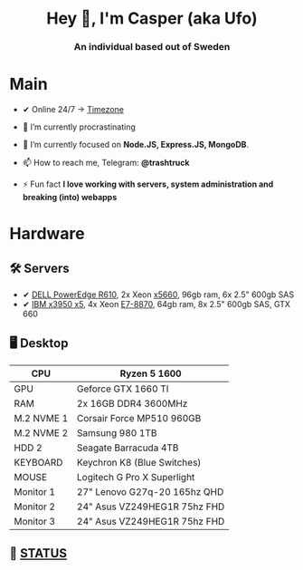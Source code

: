 
<h1 align="center">Hey 👋, I'm Casper (aka Ufo)</h1>
<h3 align="center">An individual based out of Sweden</h3>

# Main

- ✔ Online 24/7 &rarr; [Timezone](https://time.is/Stockholm)

- 🔭 I’m currently procrastinating

- 🌱 I’m currently focused on  **Node.JS, Express.JS, MongoDB**.

- 📫 How to reach me, Telegram: **@trashtruck**
 
- ⚡ Fun fact **I love working with servers, system administration and breaking (into) webapps**

# Hardware

## 🛠 Servers
- ✔ [DELL PowerEdge R610](https://i.dell.com/sites/csdocuments/Shared-Content_data-Sheets_Documents/en/R610-SpecSheet.pdf), 2x Xeon [x5660](https://ark.intel.com/content/www/us/en/ark/products/47921/intel-xeon-processor-x5660-12m-cache-2-80-ghz-6-40-gts-intel-qpi.html), 96gb ram, 6x 2.5" 600gb SAS
- ✔ [IBM x3950 x5](https://www.ibm.com/common/ssi/cgi-bin/ssialias?infotype=an&subtype=ca&appname=gpateam&supplier=897&letternum=ENUS112-141), 4x Xeon [E7-8870](https://www.intel.com/content/www/us/en/products/sku/53580/intel-xeon-processor-e78870-30m-cache-2-40-ghz-6-40-gts-intel-qpi/specifications.html), 64gb ram, 8x 2.5" 600gb SAS, GTX 660

## 🖥 Desktop
| CPU        | Ryzen 5 1600                                          |
|------------|-------------------------------------------------------|
| GPU        | Geforce GTX 1660 TI                                   |
| RAM        | 2x 16GB DDR4 3600MHz                                  |
| M.2 NVME 1 | Corsair Force MP510 960GB                             |
| M.2 NVME 2 | Samsung 980 1TB                                       |
| HDD 2      | Seagate Barracuda 4TB                                 |
| KEYBOARD   | Keychron K8 (Blue Switches)                           |
| MOUSE      | Logitech G Pro X Superlight                           |
| Monitor 1  | 27" Lenovo G27q-20 165hz QHD                          |
| Monitor 2  | 24" Asus VZ249HEG1R 75hz FHD                          |
| Monitor 3  | 24" Asus VZ249HEG1R 75hz FHD                          |

## 🧬 [STATUS](https://status.caspers.club/)
